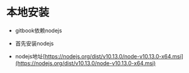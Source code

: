 # 本地安装

* gitbook依赖nodejs

* 首先安装nodejs

* nodejs地址[https://nodejs.org/dist/v10.13.0/node-v10.13.0-x64.msi](https://nodejs.org/dist/v10.13.0/node-v10.13.0-x64.msi)



